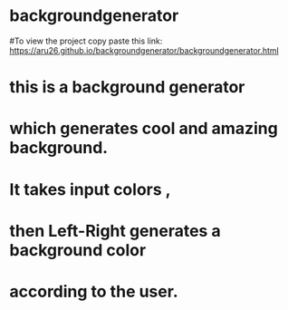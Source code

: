 # backgroundgenerator
#To view the project copy paste this link: https://aru26.github.io/backgroundgenerator/backgroundgenerator.html
# this is a background generator 
# which generates cool and amazing background.
# It takes input colors ,
# then Left-Right generates a background color 
# according to the user.
